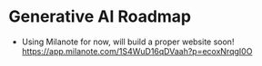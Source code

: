 # Generative AI Roadmap
- Using Milanote for now, will build a proper website soon!
https://app.milanote.com/1S4WuD16qDVaah?p=ecoxNrqgI0O
